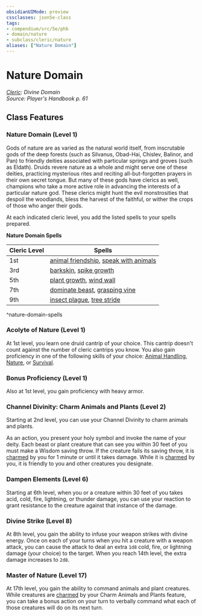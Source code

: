 ```yaml
---
obsidianUIMode: preview
cssclasses: json5e-class
tags:
- compendium/src/5e/phb
- domain/nature
- subclass/cleric/nature
aliases: ["Nature Domain"]
---
```

# Nature Domain
*[Cleric](cleric.md): Divine Domain*  
*Source: Player's Handbook p. 61*  


## Class Features

### Nature Domain (Level 1)

Gods of nature are as varied as the natural world itself, from inscrutable gods of the deep forests (such as Silvanus, Obad-Hai, Chislev, Balinor, and Pan) to friendly deities associated with particular springs and groves (such as Eldath). Druids revere nature as a whole and might serve one of these deities, practicing mysterious rites and reciting all-but-forgotten prayers in their own secret tongue. But many of these gods have clerics as well, champions who take a more active role in advancing the interests of a particular nature god. These clerics might hunt the evil monstrosities that despoil the woodlands, bless the harvest of the faithful, or wither the crops of those who anger their gods.

At each indicated cleric level, you add the listed spells to your spells prepared.

**Nature Domain Spells**

| Cleric Level | Spells |
|--------------|--------|
| 1st | [animal friendship](animal-friendship.md), [speak with animals](speak-with-animals.md) |
| 3rd | [barkskin](barkskin.md), [spike growth](spike-growth.md) |
| 5th | [plant growth](plant-growth.md), [wind wall](wind-wall.md) |
| 7th | [dominate beast](dominate-beast.md), [grasping vine](grasping-vine.md) |
| 9th | [insect plague](insect-plague.md), [tree stride](tree-stride.md) |
^nature-domain-spells

### Acolyte of Nature (Level 1)

At 1st level, you learn one druid cantrip of your choice. This cantrip doesn't count against the number of cleric cantrips you know. You also gain proficiency in one of the following skills of your choice: [Animal Handling](rules/skills.md#Animal%20Handling), [Nature](rules/skills.md#Nature), or [Survival](rules/skills.md#Survival).

### Bonus Proficiency (Level 1)

Also at 1st level, you gain proficiency with heavy armor.

### Channel Divinity: Charm Animals and Plants (Level 2)

Starting at 2nd level, you can use your Channel Divinity to charm animals and plants.

As an action, you present your holy symbol and invoke the name of your deity. Each beast or plant creature that can see you within 30 feet of you must make a Wisdom saving throw. If the creature fails its saving throw, it is [charmed](rules/conditions.md#charmed) by you for 1 minute or until it takes damage. While it is [charmed](rules/conditions.md#charmed) by you, it is friendly to you and other creatures you designate.

### Dampen Elements (Level 6)

Starting at 6th level, when you or a creature within 30 feet of you takes acid, cold, fire, lightning, or thunder damage, you can use your reaction to grant resistance to the creature against that instance of the damage.

### Divine Strike (Level 8)

At 8th level, you gain the ability to infuse your weapon strikes with divine energy. Once on each of your turns when you hit a creature with a weapon attack, you can cause the attack to deal an extra `1d8` cold, fire, or lightning damage (your choice) to the target. When you reach 14th level, the extra damage increases to `2d8`.

### Master of Nature (Level 17)

At 17th level, you gain the ability to command animals and plant creatures. While creatures are [charmed](rules/conditions.md#charmed) by your Charm Animals and Plants feature, you can take a bonus action on your turn to verbally command what each of those creatures will do on its next turn.